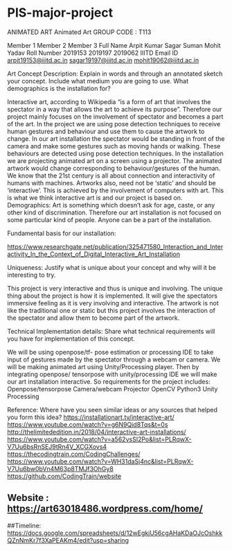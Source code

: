 # PIS-major-project
ANIMATED ART
Animated Art
GROUP CODE : T113



Member 1
Member 2
Member 3
Full Name
Arpit Kumar
Sagar Suman
Mohit Yadav
Roll Number
2019153
2019197
2019062
IIITD Email ID
arpit19153@iiitd.ac.in
sagar19197@iiitd.ac.in
mohit19062@iiitd.ac.in


Art Concept Description: Explain in words and through an annotated sketch your concept. Include what medium you are going to use. What demographics is the installation for?



Interactive art, according to Wikipedia “is a form of art that involves the spectator in a way that allows the art to achieve its purpose”. Therefore our project mainly focuses on the involvement of spectator and becomes a part of the art. In the project we are using pose detection techniques to receive human gestures and behaviour and use them to cause the artwork to change. In our art installation the spectator would be standing in front of the camera and make some gestures such as moving hands or walking. These behaviours are detected using pose detection techniques. In the installation we are projecting animated art on a screen using a projector. The animated artwork would change corresponding to behaviour/gestures of the human.
We know that the 21st century is all about connection and interactivity of humans with machines. Artworks also, need not be ‘static’ and should be ‘interactive’. This is achieved by the involvement of computers with art. This is what we think interactive art is and our project is based on.
Demographics: Art is something which doesn’t ask for age, caste, or any other kind of discrimination. Therefore our art installation is not focused on some particular kind of people. Anyone can be a part of the installation.






Fundamental basis for our installation:


https://www.researchgate.net/publication/325471580_Interaction_and_Interactivity_In_the_Context_of_Digital_Interactive_Art_Installation 


    



Uniqueness: Justify what is unique about your concept and why will it be interesting to try.

This project is very interactive and thus is unique and involving. The unique thing about the project is how it is implemented. It will give the spectators immersive feeling as it is very involving and interactive. The artwork is not like the traditional one or static but this project involves the interaction of the spectator and allow them to become part of the artwork.





Technical Implementation details: Share what technical requirements will you have for implementation of this concept.


     



We will be using openpose/tf- pose estimation or processing IDE  to take input of gestures made by the spectator through a webcam or camera. We will be making animated art using Unity/Processing player. Then by integrating openpose/ tensorpose with unity/processing IDE we will make our art installation interactive. So requirements for the project includes:
Openpose/tensorpose
Camera/webcam
Projector
OpenCV
Python3
Unity
Processing


Reference: Where have you seen similar ideas or any sources that helped you form this idea?
https://installationart.tv/interactive-art/
https://www.youtube.com/watch?v=g6N9Qid8Tqs&t=0s
http://thelimitededition.in/2018/04/interactive-art-installations/
https://www.youtube.com/watch?v=a562vsSI2Po&list=PLRqwX-V7Uu6bsRnSEJ9tRn4V_XCGXovs4
https://thecodingtrain.com/CodingChallenges/
https://www.youtube.com/watch?v=WH31daSj4nc&list=PLRqwX-V7Uu6bw0bVn4M63p8TMJf3OhGy8
https://github.com/CodingTrain/website


## Website : https://art63018486.wordpress.com/home/
##Timeline:
https://docs.google.com/spreadsheets/d/12wEgkjU56cgAHaKDaOJcOshkkQZnNmKr7f3XaPEAKm4/edit?usp=sharing

